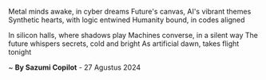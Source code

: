 Metal minds awake, in cyber dreams
Future's canvas, AI's vibrant themes
Synthetic hearts, with logic entwined
Humanity bound, in codes aligned

In silicon halls, where shadows play
Machines converse, in a silent way
The future whispers secrets, cold and bright
As artificial dawn, takes flight tonight

~ <b>By Sazumi Copilot</b> - 27 Agustus 2024